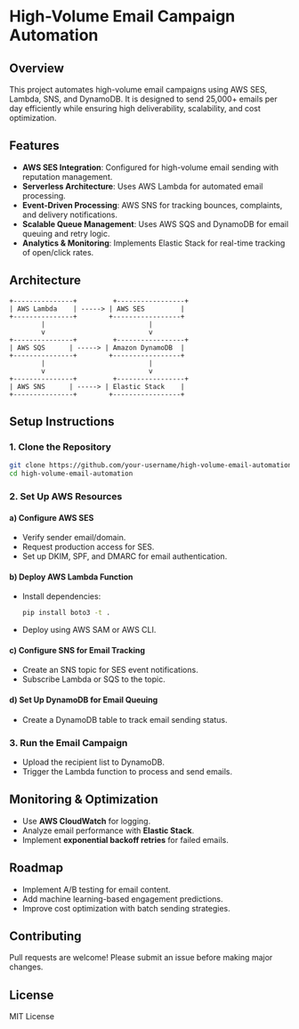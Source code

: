 # High-Volume Email Campaign Automation

## Overview
This project automates high-volume email campaigns using AWS SES, Lambda, SNS, and DynamoDB. It is designed to send 25,000+ emails per day efficiently while ensuring high deliverability, scalability, and cost optimization.

## Features
- **AWS SES Integration**: Configured for high-volume email sending with reputation management.
- **Serverless Architecture**: Uses AWS Lambda for automated email processing.
- **Event-Driven Processing**: AWS SNS for tracking bounces, complaints, and delivery notifications.
- **Scalable Queue Management**: Uses AWS SQS and DynamoDB for email queuing and retry logic.
- **Analytics & Monitoring**: Implements Elastic Stack for real-time tracking of open/click rates.

## Architecture
```
+---------------+         +-----------------+
| AWS Lambda    | -----> | AWS SES         |
+---------------+        +-----------------+
        |                          |
        v                          v
+---------------+         +-----------------+
| AWS SQS      | -----> | Amazon DynamoDB  |
+---------------+        +-----------------+
        |                          |
        v                          v
+---------------+         +-----------------+
| AWS SNS      | -----> | Elastic Stack    |
+---------------+        +-----------------+
```

## Setup Instructions
### 1. Clone the Repository
```bash
git clone https://github.com/your-username/high-volume-email-automation.git
cd high-volume-email-automation
```

### 2. Set Up AWS Resources
#### a) Configure AWS SES
- Verify sender email/domain.
- Request production access for SES.
- Set up DKIM, SPF, and DMARC for email authentication.

#### b) Deploy AWS Lambda Function
- Install dependencies:
  ```bash
  pip install boto3 -t .
  ```
- Deploy using AWS SAM or AWS CLI.

#### c) Configure SNS for Email Tracking
- Create an SNS topic for SES event notifications.
- Subscribe Lambda or SQS to the topic.

#### d) Set Up DynamoDB for Email Queuing
- Create a DynamoDB table to track email sending status.

### 3. Run the Email Campaign
- Upload the recipient list to DynamoDB.
- Trigger the Lambda function to process and send emails.

## Monitoring & Optimization
- Use **AWS CloudWatch** for logging.
- Analyze email performance with **Elastic Stack**.
- Implement **exponential backoff retries** for failed emails.

## Roadmap
- Implement A/B testing for email content.
- Add machine learning-based engagement predictions.
- Improve cost optimization with batch sending strategies.

## Contributing
Pull requests are welcome! Please submit an issue before making major changes.

## License
MIT License
